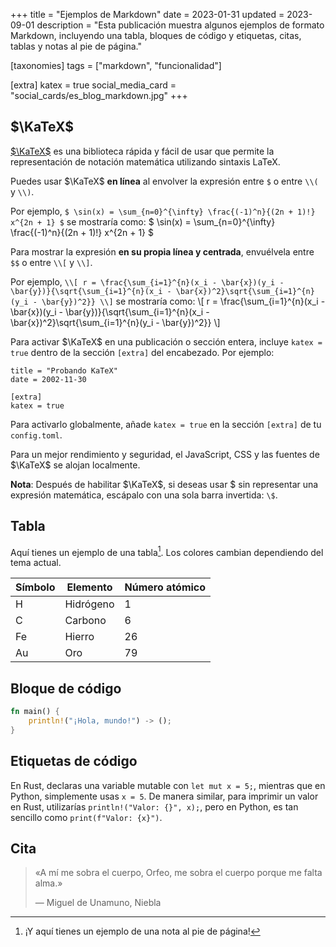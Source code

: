 +++
title = "Ejemplos de Markdown"
date = 2023-01-31
updated = 2023-09-01
description = "Esta publicación muestra algunos ejemplos de formato Markdown, incluyendo una tabla, bloques de código y etiquetas, citas, tablas y notas al pie de página."

[taxonomies]
tags = ["markdown", "funcionalidad"]

[extra]
katex = true
social_media_card = "social_cards/es_blog_markdown.jpg"
+++

## $\KaTeX$

[$\KaTeX$](https://katex.org/) es una biblioteca rápida y fácil de usar que permite la representación de notación matemática utilizando sintaxis LaTeX.

Puedes usar $\KaTeX$ **en línea** al envolver la expresión entre `$` o entre `\\(` y `\\)`.

Por ejemplo, `$ \sin(x) = \sum_{n=0}^{\infty} \frac{(-1)^n}{(2n + 1)!} x^{2n + 1} $` se mostraría como: $ \sin(x) = \sum_{n=0}^{\infty} \frac{(-1)^n}{(2n + 1)!} x^{2n + 1} $

Para mostrar la expresión **en su propia línea y centrada**, envuélvela entre `$$` o entre `\\[` y `\\]`.

Por ejemplo, `\\[ r = \frac{\sum_{i=1}^{n}(x_i - \bar{x})(y_i - \bar{y})}{\sqrt{\sum_{i=1}^{n}(x_i - \bar{x})^2}\sqrt{\sum_{i=1}^{n}(y_i - \bar{y})^2}} \\]` se mostraría como: \\[ r = \frac{\sum_{i=1}^{n}(x_i - \bar{x})(y_i - \bar{y})}{\sqrt{\sum_{i=1}^{n}(x_i - \bar{x})^2}\sqrt{\sum_{i=1}^{n}(y_i - \bar{y})^2}} \\]

Para activar $\KaTeX$ en una publicación o sección entera, incluye `katex = true` dentro de la sección `[extra]` del encabezado. Por ejemplo:

```toml,hl_lines=5-6
title = "Probando KaTeX"
date = 2002-11-30

[extra]
katex = true
```

Para activarlo globalmente, añade `katex = true` en la sección `[extra]` de tu `config.toml`.

Para un mejor rendimiento y seguridad, el JavaScript, CSS y las fuentes de $\KaTeX$ se alojan localmente.

**Nota**: Después de habilitar $\KaTeX$, si deseas usar \$ sin representar una expresión matemática, escápalo con una sola barra invertida: `\$`.

## Tabla

Aquí tienes un ejemplo de una tabla[^1]. Los colores cambian dependiendo del tema actual.

| Símbolo | Elemento | Número atómico |
|---------|----------|----------------|
| H       | Hidrógeno| 1              |
| C       | Carbono  | 6              |
| Fe      | Hierro   | 26             |
| Au      | Oro      | 79             |

## Bloque de código

```rust
fn main() {
    println!("¡Hola, mundo!") -> ();
}
```

## Etiquetas de código

En Rust, declaras una variable mutable con `let mut x = 5;`, mientras que en Python, simplemente usas `x = 5`. De manera similar, para imprimir un valor en Rust, utilizarías `println!("Valor: {}", x);`, pero en Python, es tan sencillo como `print(f"Valor: {x}")`.

## Cita

> «A mí me sobra el cuerpo, Orfeo, me sobra el cuerpo porque me falta alma.»
>
> — Miguel de Unamuno, Niebla

[^1]: ¡Y aquí tienes un ejemplo de una nota al pie de página!
